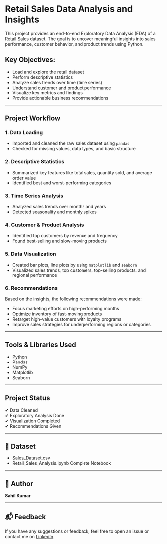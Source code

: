 # Retail Sales Data Analysis and Insights

This project provides an end-to-end Exploratory Data Analysis (EDA) of a Retail Sales dataset. The goal is to uncover meaningful insights into sales performance, customer behavior, and product trends using Python.

##  Key Objectives:
- Load and explore the retail dataset
- Perform descriptive statistics
- Analyze sales trends over time (time series)
- Understand customer and product performance
- Visualize key metrics and findings
- Provide actionable business recommendations

---

##  Project Workflow

### 1. Data Loading
- Imported and cleaned the raw sales dataset using `pandas`
- Checked for missing values, data types, and basic structure

### 2. Descriptive Statistics
- Summarized key features like total sales, quantity sold, and average order value
- Identified best and worst-performing categories

### 3. Time Series Analysis
- Analyzed sales trends over months and years
- Detected seasonality and monthly spikes

### 4. Customer & Product Analysis
- Identified top customers by revenue and frequency
- Found best-selling and slow-moving products

### 5. Data Visualization 
- Created bar plots, line plots  by using `matplotlib` and `seaborn`
- Visualized sales trends, top customers, top-selling products, and regional performance

### 6. Recommendations
Based on the insights, the following recommendations were made:
- Focus marketing efforts on high-performing months
- Optimize inventory of fast-moving products
- Retarget high-value customers with loyalty programs
- Improve sales strategies for underperforming regions or categories

---

## Tools & Libraries Used
- Python
- Pandas
- NumPy
- Matplotlib
- Seaborn

---

## Project Status
✔ Data Cleaned  
✔ Exploratory Analysis Done  
✔ Visualization Completed  
✔ Recommendations Given  


---

## 📁 Dataset
* Sales_Dataset.csv
* Retail_Sales_Analysis.ipynb Complete Notebook
---

## 📌 Author
**Sahil Kumar**

---

## 📬 Feedback
If you have any suggestions or feedback, feel free to open an issue or contact me on [LinkedIn](www.linkedin.com/in/sahil-kumar-848392259).
